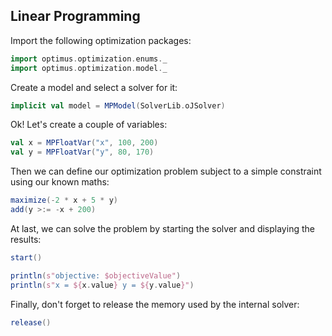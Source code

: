 ## Linear Programming

Import the following optimization packages:

```scala
import optimus.optimization.enums._
import optimus.optimization.model._
```

Create a model and select a solver for it:

```scala
implicit val model = MPModel(SolverLib.oJSolver)
```

Ok! Let's create a couple of variables:

```scala
val x = MPFloatVar("x", 100, 200)
val y = MPFloatVar("y", 80, 170)
```

Then we can define our optimization problem subject to a simple constraint using our known maths:

```scala
maximize(-2 * x + 5 * y)
add(y >:= -x + 200)
```

At last, we can solve the problem by starting the solver and displaying the results:

```scala
start()

println(s"objective: $objectiveValue")
println(s"x = ${x.value} y = ${y.value}")
```

Finally, don't forget to release the memory used by the internal solver:

```scala
release()
```
